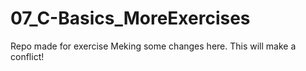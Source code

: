 # 07_C-Basics_MoreExercises
Repo made for exercise
Meking some changes here.
This will make a conflict!